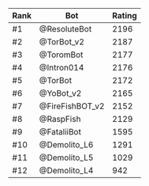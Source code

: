 Rank|Bot|Rating
---|---|---
#1|@ResoluteBot|2196
#2|@TorBot_v2|2187
#3|@ToromBot|2177
#4|@Intron014|2176
#5|@TorBot|2172
#6|@YoBot_v2|2165
#7|@FireFishBOT_v2|2152
#8|@RaspFish|2129
#9|@FataliiBot|1595
#10|@Demolito_L6|1291
#11|@Demolito_L5|1029
#12|@Demolito_L4|942
